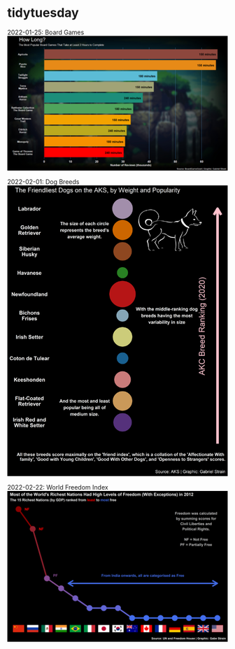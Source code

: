 # tidytuesday

2022-01-25: Board Games ![Board Games](https://raw.githubusercontent.com/gjpstrain/tidytuesday/main/board_gamesTT/board_games_plot.png?raw=true)

2022-02-01: Dog Breeds ![Dog Breeds](https://raw.githubusercontent.com/gjpstrain/tidytuesday/main/dog_breeds/my_plot.png?raw=true)

2022-02-22: World Freedom Index ![World Freedom Index](https://raw.githubusercontent.com/gjpstrain/tidytuesday/main/freedomTT/my_plot.png?raw=true)
